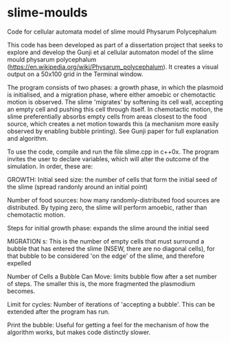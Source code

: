 # slime-moulds
Code for cellular automata model of slime mould Physarum Polycephalum

This code has been developed as part of a dissertation project that seeks to explore and develop the Gunji et al cellular automaton model of the slime mould physarum polycephalum (https://en.wikipedia.org/wiki/Physarum_polycephalum). It creates a visual output on a 50x100 grid in the Terminal window.

The program consists of two phases: a growth phase, in which the plasmoid is initialised, and a migration phase, where either amoebic or chemotactic motion is observed. The slime 'migrates' by softening its cell wall, accepting an empty cell and pushing this cell through itself. In chemotactic motion, the slime preferentially absorbs empty cells from areas closest to the food source, which creates a net motion towards this (a mechanism more easily observed by enabling bubble printing). See Gunji paper for full explanation and algorithm.

To use the code, compile and run the file slime.cpp in c++0x. The program invites the user to declare variables, which will alter the outcome of the simulation. In order, these are:

GROWTH:
Initial seed size: the number of cells that form the initial seed of the slime (spread randonly around an initial point)

Number of food sources: how many randomly-distributed food sources are distributed. By typing zero, the slime will perform amoebic, rather than chemotactic motion.

Steps for initial growth phase: expands the slime around the initial seed

MIGRATION
s: This is the number of empty cells that must surround a bubble that has entered the slime (NSEW, there are no diagonal cells), for that bubble to be considered 'on the edge' of the slime, and therefore expelled

Number of Cells a Bubble Can Move: limits bubble flow after a set number of steps. The smaller this is, the more fragmented the plasmodium becomes.

Limit for cycles: Number of iterations of 'accepting a bubble'. This can be extended after the program has run.

Print the bubble: Useful for getting a feel for the mechanism of how the algorithm works, but makes code distinctly slower.
